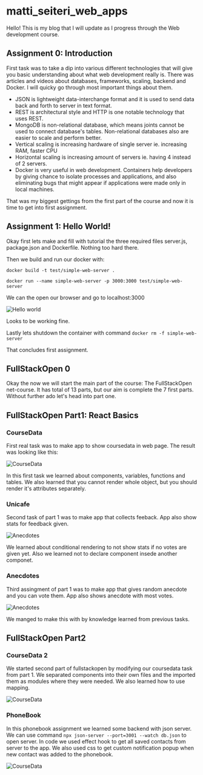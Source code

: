 # matti_seiteri_web_apps

Hello! This is my blog that I will update as I progress through the Web development course.

## Assignment 0: Introduction

First task was to take a dip into various different technologies that will give you basic understanding about what web development really is. There was articles and videos about databases, frameworks, scaling, backend and Docker. I will quicky go through most important things about them.
- JSON is lightweight data-interchange format and it is used to send data back and forth to server in text format.
- REST is architectural style and HTTP is one notable technology that uses REST.
- MongoDB is non-relational database, which means joints cannot be used to connect database's tables. Non-relational databases also are easier to scale and perform better.
- Vertical scaling is increasing hardware of single server ie. increasing RAM, faster CPU
- Horizontal scaling is increasing amount of servers ie. having 4 instead of 2 servers. 
- Docker is very useful in web development. Containers help developers by giving chance to isolate processes and applications, and also eliminating bugs that might appear if applications were made only in local machines.

That was my biggest gettings from the first part of the course and now it is time to get into first assignment.

## Assignment 1: Hello World!

Okay first lets make and fill with tutorial the three required files server.js, package.json and Dockerfile. Nothing too hard there.

Then we build and run our docker with:

`docker build -t test/simple-web-server .`

`docker run --name simple-web-server -p 3000:3000 test/simple-web-server`

We can the open our browser and go to localhost:3000

![Hello world](/images/1.png)

Looks to be working fine.

Lastly lets shutdown the container with command `docker rm -f simple-web-server`

That concludes first assignment.

## FullStackOpen 0

Okay the now we will start the main part of the course: The FullStackOpen net-course. It has total of 13 parts, but our aim is complete the 7 first parts. Without further ado let's head into part one.

## FullStackOpen Part1: React Basics

### CourseData

First real task was to make app to show coursedata in web page. The result was looking like this: 

![CourseData](/images/2.png)

In this first task we learned about components, variables, functions and tables. We also learned that you cannot render whole object, but you should render it's attributes separately.

### Unicafe

Second task of part 1 was to make app that collects feeback. App also show stats for feedback given. 

![Anecdotes](/images/4.png)

We learned about conditional rendering to not show stats if no votes are given yet. Also we learned not to declare component insede another componet.

### Anecdotes

Third assingment of part 1 was to make app that gives random anecdote and you can vote them. App also shows anecdote with most votes. 

![Anecdotes](/images/3.png)

We manged to make this with by knowledge learned from previous tasks. 

## FullStackOpen Part2

### CourseData 2

We started second part of fullstackopen by modifying our coursedata task from part 1. We separated components into their own files and the imported them as modules where they were needed. We also learned how to use mapping. 

![CourseData](/images/5.png)

### PhoneBook

In this phonebook assignment we learned some backend with json server. We can use command `npx json-server --port=3001 --watch db.json` to open server. In code we used effect hook to get all saved contacts from server to the app. We also used css to get custom notification popup when new contact was added to the phonebook.

![CourseData](/images/6.png)




